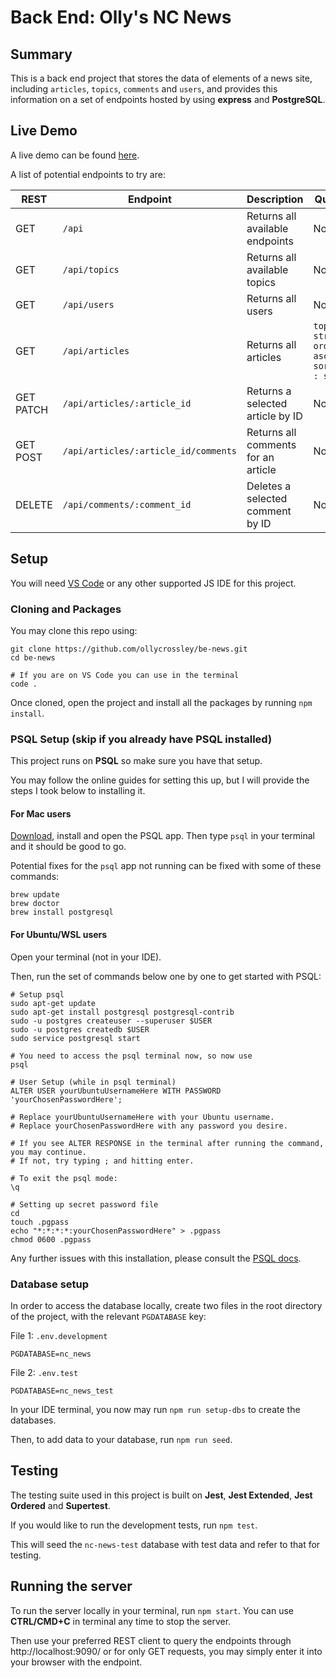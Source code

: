 # Back End: Olly's NC News
## Summary
This is a back end project that stores the data of elements of a news site,
including `articles`, `topics`, `comments` and `users`, and provides this information
on a set of endpoints hosted by using **express** and **PostgreSQL**.

## Live Demo
A live demo can be found [here](https://olly-nc-news.onrender.com).

A list of potential endpoints to try are:

| REST          | Endpoint                             | Description                         | Queries                                                        |
|---------------|--------------------------------------|-------------------------------------|----------------------------------------------------------------|
| GET           | `/api`                               | Returns all available endpoints     | None                                                           |
| GET           | `/api/topics`                        | Returns all available topics        | None                                                           |
| GET           | `/api/users`                         | Returns all users                   | None                                                           |
| GET           | `/api/articles`                      | Returns all articles                | `topic : string`<br/>`order : asc/desc`<br/>`sort_by : string` |
| GET<br/>PATCH | `/api/articles/:article_id`          | Returns a selected article by ID    | None                                                           |
| GET<br/>POST  | `/api/articles/:article_id/comments` | Returns all comments for an article | None                                                           |
| DELETE        | `/api/comments/:comment_id`          | Deletes a selected comment by ID    | None                                                           |

## Setup
You will need [VS Code](https://code.visualstudio.com/download) or any other supported JS IDE for this project.
### Cloning and Packages
You may clone this repo using:
```shell
git clone https://github.com/ollycrossley/be-news.git
cd be-news

# If you are on VS Code you can use in the terminal
code .
```
Once cloned, open the project and install all the packages by running `npm install`.
### PSQL Setup (skip if you already have PSQL installed)
This project runs on **PSQL** so make sure you have that setup.

You may follow the online guides for setting this up, but I will provide the steps I took below to installing it.

#### For Mac users

[Download](https://postgresapp.com/), install and open the PSQL app. Then type `psql` in your terminal and it should be good to go.

Potential fixes for the `psql` app not running can be fixed with some of these commands:
```shell
brew update
brew doctor
brew install postgresql
```
#### For Ubuntu/WSL users
Open your terminal (not in your IDE).

Then, run the set of commands below one by one to get started with PSQL:
```shell
# Setup psql 
sudo apt-get update
sudo apt-get install postgresql postgresql-contrib
sudo -u postgres createuser --superuser $USER
sudo -u postgres createdb $USER
sudo service postgresql start

# You need to access the psql terminal now, so now use
psql

# User Setup (while in psql terminal)
ALTER USER yourUbuntuUsernameHere WITH PASSWORD 'yourChosenPasswordHere';

# Replace yourUbuntuUsernameHere with your Ubuntu username.
# Replace yourChosenPasswordHere with any password you desire.

# If you see ALTER RESPONSE in the terminal after running the command, you may continue.
# If not, try typing ; and hitting enter.

# To exit the psql mode:
\q

# Setting up secret password file
cd 
touch .pgpass
echo "*:*:*:*:yourChosenPasswordHere" > .pgpass
chmod 0600 .pgpass
```

Any further issues with this installation, please consult the [PSQL docs](https://www.postgresql.org/download/).
### Database setup

In order to access the database locally, create two files in the root directory of the project, with the relevant `PGDATABASE` key:

File 1: `.env.development`
```dotenv
PGDATABASE=nc_news
```
File 2: `.env.test`
```dotenv
PGDATABASE=nc_news_test
```

In your IDE terminal, you now may run `npm run setup-dbs` to create the databases.

Then, to add data to your database, run `npm run seed`.

## Testing
The testing suite used in this project is built on **Jest**, **Jest Extended**, **Jest Ordered** and **Supertest**.

If you would like to run the development tests, run `npm test`.

This will seed the `nc-news-test` database with test data and refer to that for testing.

## Running the server

To run the server locally in your terminal, run `npm start`. You can use **CTRL/CMD+C** in terminal any time to stop the server.

Then use your preferred REST client to query the endpoints through http://localhost:9090/ or for only GET requests, you may simply enter it into your browser with the endpoint.




